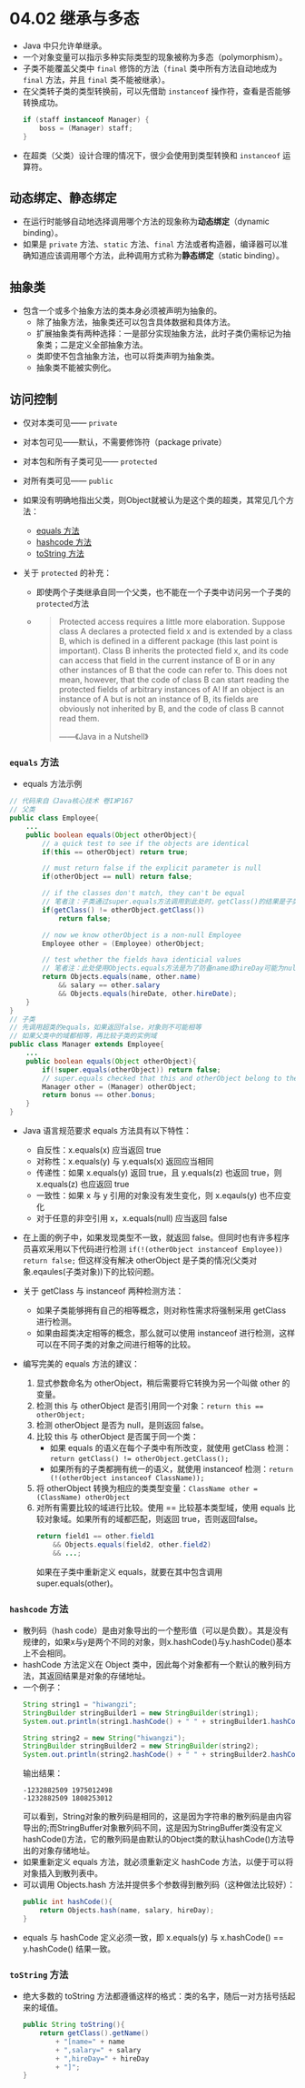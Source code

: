 # 04.02 继承与多态

* Java 中只允许单继承。
* 一个对象变量可以指示多种实际类型的现象被称为多态（polymorphism）。
* 子类不能覆盖父类中 `final` 修饰的方法（`final` 类中所有方法自动地成为 `final` 方法，并且 `final` 类不能被继承）。
* 在父类转子类的类型转换前，可以先借助 `instanceof` 操作符，查看是否能够转换成功。
  ```java
  if (staff instanceof Manager) {
      boss = (Manager) staff;
  }
  ```
* 在超类（父类）设计合理的情况下，很少会使用到类型转换和 `instanceof` 运算符。

## 动态绑定、静态绑定
* 在运行时能够自动地选择调用哪个方法的现象称为**动态绑定**（dynamic binding）。
* 如果是 `private` 方法、`static` 方法、`final` 方法或者构造器，编译器可以准确知道应该调用哪个方法，此种调用方式称为**静态绑定**（static binding）。

## 抽象类
* 包含一个或多个抽象方法的类本身必须被声明为抽象的。
  * 除了抽象方法，抽象类还可以包含具体数据和具体方法。
  * 扩展抽象类有两种选择：一是部分实现抽象方法，此时子类仍需标记为抽象类；二是定义全部抽象方法。
  * 类即使不包含抽象方法，也可以将类声明为抽象类。
  * 抽象类不能被实例化。

## 访问控制
  * 仅对本类可见—— `private`
  * 对本包可见——默认，不需要修饰符（package private）
  * 对本包和所有子类可见—— `protected`
  * 对所有类可见—— `public`
* 如果没有明确地指出父类，则Object就被认为是这个类的超类，其常见几个方法：
  * [equals 方法](#equals方法)
  * [hashcode 方法](http://www.cnblogs.com/hiwangzi/p/7635819.html#hashcode-方法)
  * [toString 方法](http://www.cnblogs.com/hiwangzi/p/7635819.html#tostring-方法)

* 关于 `protected` 的补充：
  * 即使两个子类继承自同一个父类，也不能在一个子类中访问另一个子类的`protected`方法
  * > Protected access requires a little more elaboration. Suppose class A declares a protected field x and is extended by a class B, which is defined in a different package (this last point is important). Class B inherits the protected field x, and its code can access that field in the current instance of B or in any other instances of B that the code can refer to. This does not mean, however, that the code of class B can start reading the protected fields of arbitrary instances of A! If an object is an instance of A but is not an instance of B, its fields are obviously not inherited by B, and the code of class B cannot read them.
    >
    > ——《Java in a Nutshell》

### `equals` 方法

* equals 方法示例
```java
// 代码来自《Java核心技术 卷I》P167
// 父类
public class Employee{
    ...
    public boolean equals(Object otherObject){
        // a quick test to see if the objects are identical
        if(this == otherObject) return true;

        // must return false if the explicit parameter is null
        if(otherObject == null) return false;

        // if the classes don't match, they can't be equal
        // 笔者注：子类通过super.equals方法调用到此处时，getClass()的结果是子类
        if(getClass() != otherObject.getClass())
            return false;

        // now we know otherObject is a non-null Employee
        Employee other = (Employee) otherObject;

        // test whether the fields hava identicial values
        // 笔者注：此处使用Objects.equals方法是为了防备name或hireDay可能为null的情况
        return Objects.equals(name, other.name)
            && salary == other.salary
            && Objects.equals(hireDate, other.hireDate);
    }
}
// 子类
// 先调用超类的equals，如果返回false，对象则不可能相等
// 如果父类中的域都相等，再比较子类的实例域
public class Manager extends Employee{
    ...
    public boolean equals(Object otherObject){
        if(!super.equals(otherObject)) return false;
        // super.equals checked that this and otherObject belong to the same class
        Manager other = (Manager) otherObject;
        return bonus == other.bonus;
    }
}
```

* Java 语言规范要求 equals 方法具有以下特性：
    * 自反性：x.equals(x) 应当返回 true
    * 对称性：x.equals(y) 与 y.equals(x) 返回应当相同
    * 传递性：如果 x.equals(y) 返回 true，且 y.equals(z) 也返回 true，则 x.equals(z) 也应返回 true
    * 一致性：如果 x 与 y 引用的对象没有发生变化，则 x.eqauls(y) 也不应变化
    * 对于任意的非空引用 x，x.equals(null) 应当返回 false

* 在上面的例子中，如果发现类型不一致，就返回 false。但同时也有许多程序员喜欢采用以下代码进行检测 ```if(!(otherObject instanceof Employee)) return false;``` 但这样没有解决 otherObject 是子类的情况(父类对象.eqaules(子类对象))下的比较问题。

* 关于 getClass 与 instanceof 两种检测方法：
    * 如果子类能够拥有自己的相等概念，则对称性需求将强制采用 getClass 进行检测。
    * 如果由超类决定相等的概念，那么就可以使用 instanceof 进行检测，这样可以在不同子类的对象之间进行相等的比较。

* 编写完美的 equals 方法的建议：
    1. 显式参数命名为 otherObject，稍后需要将它转换为另一个叫做 other 的变量。
    2. 检测 this 与 otherObject 是否引用同一个对象：```return this == otherObject;```
    3. 检测 otherObject 是否为 null，是则返回 false。
    4. 比较 this 与 otherObject 是否属于同一个类：
        * 如果 equals 的语义在每个子类中有所改变，就使用 getClass 检测：```return getClass() != otherObject.getClass();```
        * 如果所有的子类都拥有统一的语义，就使用 instanceof 检测：```return (!(otherObject instanceof ClassName));```
    5. 将 otherObject 转换为相应的类类型变量：```ClassName other = (ClassName) otherObject```
    6. 对所有需要比较的域进行比较。使用 == 比较基本类型域，使用 equals 比较对象域。如果所有的域都匹配，则返回 true，否则返回false。
        ```java
        return field1 == other.field1
            && Objects.equals(field2, other.field2)
            && ...;
        ```
        如果在子类中重新定义 equals，就要在其中包含调用 super.equals(other)。
    
### `hashcode` 方法

* 散列码（hash code）是由对象导出的一个整形值（可以是负数）。其是没有规律的，如果x与y是两个不同的对象，则x.hashCode()与y.hashCode()基本上不会相同。
* hashCode 方法定义在 Object 类中，因此每个对象都有一个默认的散列码方法，其返回结果是对象的存储地址。
* 一个例子：
    ```java
    String string1 = "hiwangzi";
    StringBuilder stringBuilder1 = new StringBuilder(string1);
    System.out.println(string1.hashCode() + " " + stringBuilder1.hashCode());

    String string2 = new String("hiwangzi");
    StringBuilder stringBuilder2 = new StringBuilder(string2);
    System.out.println(string2.hashCode() + " " + stringBuilder2.hashCode());
    ```
    输出结果：
    ```
    -1232882509 1975012498
    -1232882509 1808253012
    ```
    可以看到，String对象的散列码是相同的，这是因为字符串的散列码是由内容导出的;而StringBuffer对象散列码不同，这是因为StringBuffer类没有定义hashCode()方法，它的散列码是由默认的Object类的默认hashCode()方法导出的对象存储地址。
* 如果重新定义 equals 方法，就必须重新定义 hashCode 方法，以便于可以将对象插入到散列表中。
* 可以调用 Objects.hash 方法并提供多个参数得到散列码（这种做法比较好）：
    ```java
    public int hashCode(){
        return Objects.hash(name, salary, hireDay);
    }
    ```
* equals 与 hashCode 定义必须一致，即 x.equals(y) 与 x.hashCode() == y.hashCode() 结果一致。

### `toString` 方法

* 绝大多数的 toString 方法都遵循这样的格式：类的名字，随后一对方括号括起来的域值。
    ```java
    public String toString(){
        return getClass().getName()
            + "[name=" + name
            + ",salary=" + salary
            + ",hireDay=" + hireDay
            + "]";
    }
    ```
